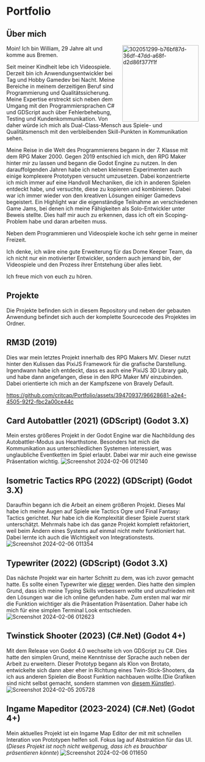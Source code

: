 
# Portfolio
## Über mich
<img align="right" width="200" alt="302051299-b76bf87d-36df-47dd-a68f-d2d86f377f1f" src="https://github.com/critcap/Portfolio/assets/39470937/1b8cb312-be70-410b-9402-dd41a3297108"><p> Moin! Ich bin William, 29 Jahre alt und komme aus Bremen.</p> Seit meiner Kindheit lebe ich Videospiele. Derzeit bin ich Anwendungsentwickler bei Tag und Hobby Gamedev bei Nacht. Meine Bereiche in meinem derzeitigen Beruf sind Programmierung und Qualitätssicherung. Meine Expertise erstreckt sich neben dem Umgang mit den Programmiersprachen C# und GDScript auch über Fehlerbehebung, Testing und Kundenkommunikation.
Von daher würde ich mich als Dual-Class-Mensch aus Spiele- und Qualitätsmensch mit den verbleibenden Skill-Punkten in Kommunikation sehen.
<p>Meine Reise in die Welt des Programmierens begann in der 7. Klasse mit dem RPG Maker 2000. Gegen 2019 entschied ich mich, den RPG Maker hinter mir zu lassen und begann die Godot Engine zu nutzen. In den darauffolgenden Jahren habe ich neben kleineren Experimenten auch einige komplexere Prototypen versucht umzusetzen. Dabei konzentrierte ich mich immer auf eine Handvoll Mechaniken, die ich in anderen Spielen entdeckt habe, und versuchte, diese zu kopieren und kombinieren. Dabei war ich immer wieder von den kreativen Lösungen einiger Gamedevs begeistert.
Ein Highlight war die eigenständige Teilnahme an verschiedenen Game Jams, bei denen ich meine Fähigkeiten als Solo-Entwickler unter Beweis stellte. Dies half mir auch zu erkennen, dass ich oft ein Scoping-Problem habe und daran arbeiten muss.</p>
Neben dem Programmieren und Videospiele koche ich sehr gerne in meiner Freizeit.
<p>Ich denke, ich wäre eine gute Erweiterung für das Dome Keeper Team, da ich nicht nur ein motivierter Entwickler, sondern auch jemand bin, der Videospiele und den Prozess ihrer Entstehung über alles liebt.
<p>Ich freue mich von euch zu hören.

## Projekte
Die Projekte befinden sich in diesem Repository und neben der gebauten Anwendung befindet sich auch der komplette Sourcecode des Projektes im Ordner.

## RM3D (2019)
Dies war mein letztes Projekt innerhalb des RPG Makers MV. Dieser nutzt hinter den Kulissen das PixiJS Framework für die grafische Darstellung. Irgendwann habe ich entdeckt, dass es auch eine PixiJS 3D Library gab, und habe dann angefangen, diese in den RPG Maker MV einzubinden. Dabei orientierte ich mich an der Kampfszene von Bravely Default.

https://github.com/critcap/Portfolio/assets/39470937/96628681-a2e4-4505-92f2-fbc2a00ce44c

## Card Autobattler (2021) (GDScript) (Godot 3.X)
Mein erstes größeres Projekt in der Godot Engine war die Nachbildung des Autobattler-Modus aus Hearthstone. Besonders hat mich die Kommunikation aus unterschiedlichen Systemen interessiert, was unglaubliche Eventketten im Spiel erlaubt. Dabei war mir auch eine gewisse Präsentation wichtig.
![Screenshot 2024-02-06 012140](https://github.com/critcap/Portfolio/assets/39470937/38fdba63-6b5b-44e5-aaba-e69a6a33ebfc)

## Isometric Tactics RPG (2022) (GDScript) (Godot 3.X)
Daraufhin begann ich die Arbeit an einem größeren Projekt. Dieses Mal habe ich meine Augen auf Spiele wie Tactics Ogre und Final Fantasy: Tactics gerichtet. Nur habe ich die Komplexität dieser Spiele zuerst stark unterschätzt. Mehrmals habe ich das ganze Projekt komplett refaktoriert, weil beim Ändern eines Systems auf einmal nicht mehr funktioniert hat. Dabei lernte ich auch die Wichtigkeit von Integrationstests.
![Screenshot 2024-02-06 011354](https://github.com/critcap/Portfolio/assets/39470937/aaac6c01-7df9-4664-8315-b7e45f0a6192)

## Typewriter (2022) (GDScript) (Godot 3.X)
Das nächste Projekt war ein harter Schnitt zu dem, was ich zuvor gemacht hatte. Es sollte einen Typewriter wie [dieser](https://10fastfingers.com/typing-test/english) werden. Dies hatte den simplen Grund, dass ich meine Typing Skills verbessern wollte und unzufrieden mit den Lösungen war die ich online gefunden habe. Zum ersten mal war mir die Funktion wichtiger als die Präsentation Präsentation. Daher habe ich mich für eine simplen Terminal Look entschieden.
![Screenshot 2024-02-06 012623](https://github.com/critcap/Portfolio/assets/39470937/9109c11a-4bf2-4966-b32e-895b6aba2ee8)

## Twinstick Shooter (2023) (C#.Net) (Godot 4+)
Mit dem Release von Godot 4.0 wechselte ich von GDScript zu C#. Dies hatte den simplen Grund, meine Kenntnisse der Sprache auch neben der Arbeit zu erweitern. Dieser Prototyp begann als Klon von Brotato, entwickelte sich dann aber eher in Richtung eines Twin-Stick-Shooters, da ich aus anderen Spielen die Boost Funktion nachbauen wollte.(Die Grafiken sind nicht selbst gemacht, sondern stammen von [diesem Künstler](https://trevor-pupkin.itch.io/tech-dungeon-roguelite)).
![Screenshot 2024-02-05 205728](https://github.com/critcap/Portfolio/assets/39470937/9896e4c9-bcea-485c-80f9-dfb5f73cd600)

## Ingame Mapeditor (2023-2024) (C#.Net) (Godot 4+)
Mein aktuelles Projekt ist ein Ingame Map Editor der mit mit schnellen Interation von Prototypen helfen soll. Fokus lag auf Abstraktion für das UI. (*Dieses Projekt ist noch nicht weitgenug, dass ich es brauchbar präsentieren könnte*)
![Screenshot 2024-02-06 011650](https://github.com/critcap/Portfolio/assets/39470937/64cdf290-9e38-401f-9f2e-9998eb85c939)


